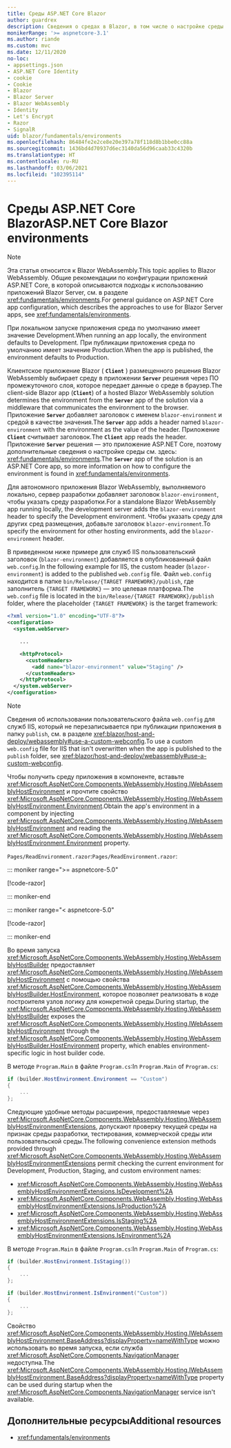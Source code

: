 ```yaml
---
title: Среды ASP.NET Core Blazor
author: guardrex
description: Сведения о средах в Blazor, в том числе о настройке среды для приложения Blazor WebAssembly.
monikerRange: '>= aspnetcore-3.1'
ms.author: riande
ms.custom: mvc
ms.date: 12/11/2020
no-loc:
- appsettings.json
- ASP.NET Core Identity
- cookie
- Cookie
- Blazor
- Blazor Server
- Blazor WebAssembly
- Identity
- Let's Encrypt
- Razor
- SignalR
uid: blazor/fundamentals/environments
ms.openlocfilehash: 86484fe2e2ce8e20e397a78f118d8b1bbe0cc88a
ms.sourcegitcommit: 1436bd4d70937d6ec3140da56d96caab33c4320b
ms.translationtype: HT
ms.contentlocale: ru-RU
ms.lasthandoff: 03/06/2021
ms.locfileid: "102395114"
---
```

# <a name="aspnet-core-blazor-environments"></a><span data-ttu-id="01e88-103">Среды ASP.NET Core Blazor</span><span class="sxs-lookup"><span data-stu-id="01e88-103">ASP.NET Core Blazor environments</span></span>

> [!NOTE]
> <span data-ttu-id="01e88-104">Эта статья относится к Blazor WebAssembly.</span><span class="sxs-lookup"><span data-stu-id="01e88-104">This topic applies to Blazor WebAssembly.</span></span> <span data-ttu-id="01e88-105">Общие рекомендации по конфигурации приложений ASP.NET Core, в которой описываются подходы к использованию приложений Blazor Server, см. в разделе <xref:fundamentals/environments>.</span><span class="sxs-lookup"><span data-stu-id="01e88-105">For general guidance on ASP.NET Core app configuration, which describes the approaches to use for Blazor Server apps, see <xref:fundamentals/environments>.</span></span>

<span data-ttu-id="01e88-106">При локальном запуске приложения среда по умолчанию имеет значение Development.</span><span class="sxs-lookup"><span data-stu-id="01e88-106">When running an app locally, the environment defaults to Development.</span></span> <span data-ttu-id="01e88-107">При публикации приложения среда по умолчанию имеет значение Production.</span><span class="sxs-lookup"><span data-stu-id="01e88-107">When the app is published, the environment defaults to Production.</span></span>

<span data-ttu-id="01e88-108">Клиентское приложение Blazor ( **`Client`** ) размещенного решения Blazor WebAssembly выбирает среду в приложении **`Server`** решения через ПО промежуточного слоя, которое передает данные о среде в браузер.</span><span class="sxs-lookup"><span data-stu-id="01e88-108">The client-side Blazor app (**`Client`**) of a hosted Blazor WebAssembly solution determines the environment from the **`Server`** app of the solution via a middleware that communicates the environment to the browser.</span></span> <span data-ttu-id="01e88-109">Приложение **`Server`** добавляет заголовок с именем `blazor-environment` и средой в качестве значения.</span><span class="sxs-lookup"><span data-stu-id="01e88-109">The **`Server`** app adds a header named `blazor-environment` with the environment as the value of the header.</span></span> <span data-ttu-id="01e88-110">Приложение **`Client`** считывает заголовок.</span><span class="sxs-lookup"><span data-stu-id="01e88-110">The **`Client`** app reads the header.</span></span> <span data-ttu-id="01e88-111">Приложение **`Server`** решения — это приложение ASP.NET Core, поэтому дополнительные сведения о настройке среды см. здесь: <xref:fundamentals/environments>.</span><span class="sxs-lookup"><span data-stu-id="01e88-111">The **`Server`** app of the solution is an ASP.NET Core app, so more information on how to configure the environment is found in <xref:fundamentals/environments>.</span></span>

<span data-ttu-id="01e88-112">Для автономного приложения Blazor WebAssembly, выполняемого локально, сервер разработки добавляет заголовок `blazor-environment`, чтобы указать среду разработки.</span><span class="sxs-lookup"><span data-stu-id="01e88-112">For a standalone Blazor WebAssembly app running locally, the development server adds the `blazor-environment` header to specify the Development environment.</span></span> <span data-ttu-id="01e88-113">Чтобы указать среду для других сред размещения, добавьте заголовок `blazor-environment`.</span><span class="sxs-lookup"><span data-stu-id="01e88-113">To specify the environment for other hosting environments, add the `blazor-environment` header.</span></span>

<span data-ttu-id="01e88-114">В приведенном ниже примере для служб IIS пользовательский заголовок (`blazor-environment`) добавляется в опубликованный файл `web.config`.</span><span class="sxs-lookup"><span data-stu-id="01e88-114">In the following example for IIS, the custom header (`blazor-environment`) is added to the published `web.config` file.</span></span> <span data-ttu-id="01e88-115">Файл `web.config` находится в папке `bin/Release/{TARGET FRAMEWORK}/publish`, где заполнитель `{TARGET FRAMEWORK}` — это целевая платформа.</span><span class="sxs-lookup"><span data-stu-id="01e88-115">The `web.config` file is located in the `bin/Release/{TARGET FRAMEWORK}/publish` folder, where the placeholder `{TARGET FRAMEWORK}` is the target framework:</span></span>

```xml
<?xml version="1.0" encoding="UTF-8"?>
<configuration>
  <system.webServer>

    ...

    <httpProtocol>
      <customHeaders>
        <add name="blazor-environment" value="Staging" />
      </customHeaders>
    </httpProtocol>
  </system.webServer>
</configuration>
```

> [!NOTE]
> <span data-ttu-id="01e88-116">Сведения об использовании пользовательского файла `web.config` для служб IIS, который не перезаписывается при публикации приложения в папку `publish`, см. в разделе <xref:blazor/host-and-deploy/webassembly#use-a-custom-webconfig>.</span><span class="sxs-lookup"><span data-stu-id="01e88-116">To use a custom `web.config` file for IIS that isn't overwritten when the app is published to the `publish` folder, see <xref:blazor/host-and-deploy/webassembly#use-a-custom-webconfig>.</span></span>

<span data-ttu-id="01e88-117">Чтобы получить среду приложения в компоненте, вставьте <xref:Microsoft.AspNetCore.Components.WebAssembly.Hosting.IWebAssemblyHostEnvironment> и прочтите свойство <xref:Microsoft.AspNetCore.Components.WebAssembly.Hosting.IWebAssemblyHostEnvironment.Environment>.</span><span class="sxs-lookup"><span data-stu-id="01e88-117">Obtain the app's environment in a component by injecting <xref:Microsoft.AspNetCore.Components.WebAssembly.Hosting.IWebAssemblyHostEnvironment> and reading the <xref:Microsoft.AspNetCore.Components.WebAssembly.Hosting.IWebAssemblyHostEnvironment.Environment> property.</span></span>

<span data-ttu-id="01e88-118">`Pages/ReadEnvironment.razor`:</span><span class="sxs-lookup"><span data-stu-id="01e88-118">`Pages/ReadEnvironment.razor`:</span></span>

::: moniker range=">= aspnetcore-5.0"

[!code-razor[](~/blazor/common/samples/5.x/BlazorSample_WebAssembly/Pages/environments/ReadEnvironment.razor?highlight=3,7)]

::: moniker-end

::: moniker range="< aspnetcore-5.0"

[!code-razor[](~/blazor/common/samples/3.x/BlazorSample_WebAssembly/Pages/environments/ReadEnvironment.razor?highlight=3,7)]

::: moniker-end

<span data-ttu-id="01e88-119">Во время запуска <xref:Microsoft.AspNetCore.Components.WebAssembly.Hosting.WebAssemblyHostBuilder> предоставляет <xref:Microsoft.AspNetCore.Components.WebAssembly.Hosting.IWebAssemblyHostEnvironment> с помощью свойства <xref:Microsoft.AspNetCore.Components.WebAssembly.Hosting.WebAssemblyHostBuilder.HostEnvironment>, которое позволяет реализовать в коде построителя узлов логику для конкретной среды.</span><span class="sxs-lookup"><span data-stu-id="01e88-119">During startup, the <xref:Microsoft.AspNetCore.Components.WebAssembly.Hosting.WebAssemblyHostBuilder> exposes the <xref:Microsoft.AspNetCore.Components.WebAssembly.Hosting.IWebAssemblyHostEnvironment> through the <xref:Microsoft.AspNetCore.Components.WebAssembly.Hosting.WebAssemblyHostBuilder.HostEnvironment> property, which enables environment-specific logic in host builder code.</span></span>

<span data-ttu-id="01e88-120">В методе `Program.Main` в файле `Program.cs`:</span><span class="sxs-lookup"><span data-stu-id="01e88-120">In `Program.Main` of `Program.cs`:</span></span>

```csharp
if (builder.HostEnvironment.Environment == "Custom")
{
    ...
};
```

<span data-ttu-id="01e88-121">Следующие удобные методы расширения, предоставляемые через <xref:Microsoft.AspNetCore.Components.WebAssembly.Hosting.WebAssemblyHostEnvironmentExtensions>, допускают проверку текущей среды на признак среды разработки, тестирования, коммерческой среды или пользовательской среды.</span><span class="sxs-lookup"><span data-stu-id="01e88-121">The following convenience extension methods provided through <xref:Microsoft.AspNetCore.Components.WebAssembly.Hosting.WebAssemblyHostEnvironmentExtensions> permit checking the current environment for Development, Production, Staging, and custom environment names:</span></span>

* <xref:Microsoft.AspNetCore.Components.WebAssembly.Hosting.WebAssemblyHostEnvironmentExtensions.IsDevelopment%2A>
* <xref:Microsoft.AspNetCore.Components.WebAssembly.Hosting.WebAssemblyHostEnvironmentExtensions.IsProduction%2A>
* <xref:Microsoft.AspNetCore.Components.WebAssembly.Hosting.WebAssemblyHostEnvironmentExtensions.IsStaging%2A>
* <xref:Microsoft.AspNetCore.Components.WebAssembly.Hosting.WebAssemblyHostEnvironmentExtensions.IsEnvironment%2A>

<span data-ttu-id="01e88-122">В методе `Program.Main` в файле `Program.cs`:</span><span class="sxs-lookup"><span data-stu-id="01e88-122">In `Program.Main` of `Program.cs`:</span></span>

```csharp
if (builder.HostEnvironment.IsStaging())
{
    ...
};

if (builder.HostEnvironment.IsEnvironment("Custom"))
{
    ...
};
```

<span data-ttu-id="01e88-123">Свойство <xref:Microsoft.AspNetCore.Components.WebAssembly.Hosting.IWebAssemblyHostEnvironment.BaseAddress?displayProperty=nameWithType> можно использовать во время запуска, если служба <xref:Microsoft.AspNetCore.Components.NavigationManager> недоступна.</span><span class="sxs-lookup"><span data-stu-id="01e88-123">The <xref:Microsoft.AspNetCore.Components.WebAssembly.Hosting.IWebAssemblyHostEnvironment.BaseAddress?displayProperty=nameWithType> property can be used during startup when the <xref:Microsoft.AspNetCore.Components.NavigationManager> service isn't available.</span></span>

## <a name="additional-resources"></a><span data-ttu-id="01e88-124">Дополнительные ресурсы</span><span class="sxs-lookup"><span data-stu-id="01e88-124">Additional resources</span></span>

* <xref:fundamentals/environments>

